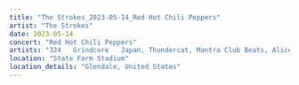 ```yaml
---
title: "The Strokes_2023-05-14_Red Hot Chili Peppers"
artist: "The Strokes"
date: 2023-05-14
concert: "Red Hot Chili Peppers"
artists: "324	Grindcore	Japan, Thundercat, Mantra Club Beats, Alice Phoebe Lou, The Strokes, 21 Acts of Manslaughter	Grindcore	United States, Backhand, Buckshot, Red Hot Chili Peppers, ABBA, 9 Foot Super SoldierCrossoverHardcore, 12 Gauge Rampage, King Princess, Anais Chantal"
location: "State Farm Stadium"
location_details: "Glendale, United States"
---
```

